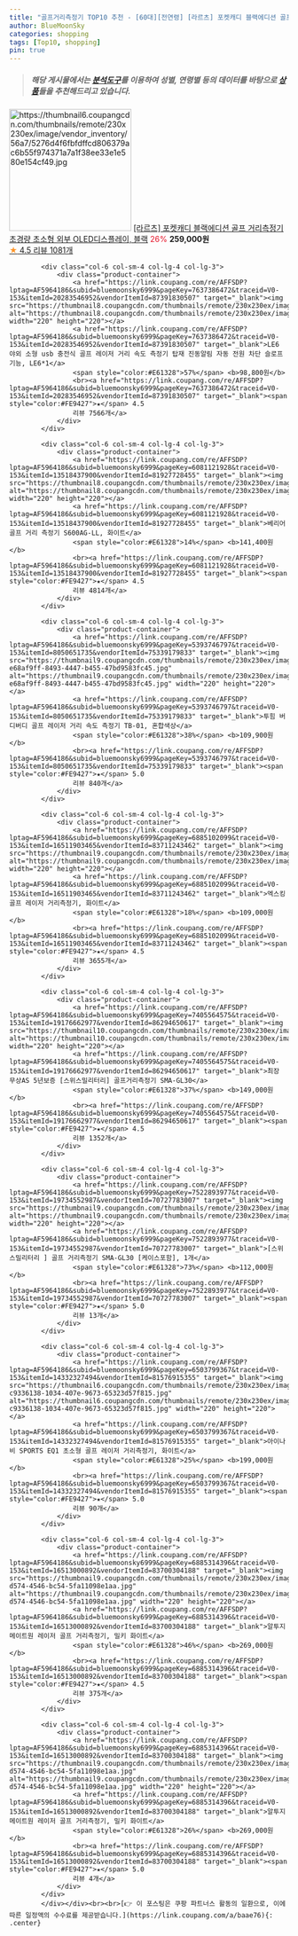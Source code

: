 ```yaml
---
title: "골프거리측정기 TOP10 추천 - [60대][전연령] [라르츠] 포켓캐디 블랙에디션 골프 거리측정기 초경량 초소형 외부 OLED디스플레이, 블랙"
author: BlueMoonSky
categories: shopping
tags: [Top10, shopping]
pin: true
---
```


> ##### 해당 게시물에서는 [**분석도구**](https://itemscout.io/)를 이용하여 **성별**, **연령별** 등의 데이터를 바탕으로 [**상품**](https://link.coupang.com/a/baae76)들을 추천해드리고 있습니다.
<div class="container"><div class="row">
            <div class="col-6 col-sm-4 col-lg-4 col-lg-3">
                <div class="product-container">
                    <a href="https://link.coupang.com/re/AFFSDP?lptag=AF5964186&subid=bluemoonsky6999&pageKey=7442587630&traceid=V0-153&itemId=19356631494&vendorItemId=86469722670" target="_blank"><img src="https://thumbnail6.coupangcdn.com/thumbnails/remote/230x230ex/image/vendor_inventory/56a7/5276d4f6fbfdffcd806379ac6b55f974371a7a1f38ee33e1e580e154cf49.jpg" alt="https://thumbnail6.coupangcdn.com/thumbnails/remote/230x230ex/image/vendor_inventory/56a7/5276d4f6fbfdffcd806379ac6b55f974371a7a1f38ee33e1e580e154cf49.jpg" width="220" height="220"></a>
                    <a href="https://link.coupang.com/re/AFFSDP?lptag=AF5964186&subid=bluemoonsky6999&pageKey=7442587630&traceid=V0-153&itemId=19356631494&vendorItemId=86469722670" target="_blank">[라르츠] 포켓캐디 블랙에디션 골프 거리측정기 초경량 초소형 외부 OLED디스플레이, 블랙</a>
                    <span style="color:#E61328">26%</span> <b>259,000원</b>
                    <br><a href="https://link.coupang.com/re/AFFSDP?lptag=AF5964186&subid=bluemoonsky6999&pageKey=7442587630&traceid=V0-153&itemId=19356631494&vendorItemId=86469722670" target="_blank"><span style="color:#FE9427">★</span> 4.5
                    리뷰 1081개</a>
                </div>
            </div>
            
            <div class="col-6 col-sm-4 col-lg-4 col-lg-3">
                <div class="product-container">
                    <a href="https://link.coupang.com/re/AFFSDP?lptag=AF5964186&subid=bluemoonsky6999&pageKey=7637386472&traceid=V0-153&itemId=20283546952&vendorItemId=87391830507" target="_blank"><img src="https://thumbnail8.coupangcdn.com/thumbnails/remote/230x230ex/image/vendor_inventory/0084/b7e34cc6bd783ed5b3eafea56919ebf24df197d3849ecffed5e5ae32143a.jpg" alt="https://thumbnail8.coupangcdn.com/thumbnails/remote/230x230ex/image/vendor_inventory/0084/b7e34cc6bd783ed5b3eafea56919ebf24df197d3849ecffed5e5ae32143a.jpg" width="220" height="220"></a>
                    <a href="https://link.coupang.com/re/AFFSDP?lptag=AF5964186&subid=bluemoonsky6999&pageKey=7637386472&traceid=V0-153&itemId=20283546952&vendorItemId=87391830507" target="_blank">LE6 야외 소형 usb 충전식 골프 레이저 거리 속도 측정기 탑재 진동알림 자동 전원 차단 슬로프 기능, LE6*1</a>
                    <span style="color:#E61328">57%</span> <b>98,800원</b>
                    <br><a href="https://link.coupang.com/re/AFFSDP?lptag=AF5964186&subid=bluemoonsky6999&pageKey=7637386472&traceid=V0-153&itemId=20283546952&vendorItemId=87391830507" target="_blank"><span style="color:#FE9427">★</span> 4.5
                    리뷰 7566개</a>
                </div>
            </div>
            
            <div class="col-6 col-sm-4 col-lg-4 col-lg-3">
                <div class="product-container">
                    <a href="https://link.coupang.com/re/AFFSDP?lptag=AF5964186&subid=bluemoonsky6999&pageKey=6081121928&traceid=V0-153&itemId=13518437900&vendorItemId=81927728455" target="_blank"><img src="https://thumbnail8.coupangcdn.com/thumbnails/remote/230x230ex/image/vendor_inventory/46a7/44723855e48a334d832edcda80083f28c4ddbf5f2bebb05339471b1834df.jpg" alt="https://thumbnail8.coupangcdn.com/thumbnails/remote/230x230ex/image/vendor_inventory/46a7/44723855e48a334d832edcda80083f28c4ddbf5f2bebb05339471b1834df.jpg" width="220" height="220"></a>
                    <a href="https://link.coupang.com/re/AFFSDP?lptag=AF5964186&subid=bluemoonsky6999&pageKey=6081121928&traceid=V0-153&itemId=13518437900&vendorItemId=81927728455" target="_blank">베리어 골프 거리 측정기 S600AG-LL, 화이트</a>
                    <span style="color:#E61328">14%</span> <b>141,400원</b>
                    <br><a href="https://link.coupang.com/re/AFFSDP?lptag=AF5964186&subid=bluemoonsky6999&pageKey=6081121928&traceid=V0-153&itemId=13518437900&vendorItemId=81927728455" target="_blank"><span style="color:#FE9427">★</span> 4.5
                    리뷰 4814개</a>
                </div>
            </div>
            
            <div class="col-6 col-sm-4 col-lg-4 col-lg-3">
                <div class="product-container">
                    <a href="https://link.coupang.com/re/AFFSDP?lptag=AF5964186&subid=bluemoonsky6999&pageKey=5393746797&traceid=V0-153&itemId=8050651735&vendorItemId=75339179833" target="_blank"><img src="https://thumbnail9.coupangcdn.com/thumbnails/remote/230x230ex/image/retail/images/3647392313892513-e68af9ff-8493-4447-b455-47bd9583fc45.jpg" alt="https://thumbnail9.coupangcdn.com/thumbnails/remote/230x230ex/image/retail/images/3647392313892513-e68af9ff-8493-4447-b455-47bd9583fc45.jpg" width="220" height="220"></a>
                    <a href="https://link.coupang.com/re/AFFSDP?lptag=AF5964186&subid=bluemoonsky6999&pageKey=5393746797&traceid=V0-153&itemId=8050651735&vendorItemId=75339179833" target="_blank">투힘 버디버디 골프 레이저 거리 속도 측정기 TB-01, 혼합색상</a>
                    <span style="color:#E61328">38%</span> <b>109,900원</b>
                    <br><a href="https://link.coupang.com/re/AFFSDP?lptag=AF5964186&subid=bluemoonsky6999&pageKey=5393746797&traceid=V0-153&itemId=8050651735&vendorItemId=75339179833" target="_blank"><span style="color:#FE9427">★</span> 5.0
                    리뷰 840개</a>
                </div>
            </div>
            
            <div class="col-6 col-sm-4 col-lg-4 col-lg-3">
                <div class="product-container">
                    <a href="https://link.coupang.com/re/AFFSDP?lptag=AF5964186&subid=bluemoonsky6999&pageKey=6885102099&traceid=V0-153&itemId=16511903465&vendorItemId=83711243462" target="_blank"><img src="https://thumbnail9.coupangcdn.com/thumbnails/remote/230x230ex/image/vendor_inventory/7ffd/2712e890d7dd368b2447deb1b99ef11b61bc11b89ff4be3a9e4071cce3fb.jpg" alt="https://thumbnail9.coupangcdn.com/thumbnails/remote/230x230ex/image/vendor_inventory/7ffd/2712e890d7dd368b2447deb1b99ef11b61bc11b89ff4be3a9e4071cce3fb.jpg" width="220" height="220"></a>
                    <a href="https://link.coupang.com/re/AFFSDP?lptag=AF5964186&subid=bluemoonsky6999&pageKey=6885102099&traceid=V0-153&itemId=16511903465&vendorItemId=83711243462" target="_blank">엑스킹 골프 레이저 거리측정기, 화이트</a>
                    <span style="color:#E61328">18%</span> <b>109,000원</b>
                    <br><a href="https://link.coupang.com/re/AFFSDP?lptag=AF5964186&subid=bluemoonsky6999&pageKey=6885102099&traceid=V0-153&itemId=16511903465&vendorItemId=83711243462" target="_blank"><span style="color:#FE9427">★</span> 4.5
                    리뷰 3655개</a>
                </div>
            </div>
            
            <div class="col-6 col-sm-4 col-lg-4 col-lg-3">
                <div class="product-container">
                    <a href="https://link.coupang.com/re/AFFSDP?lptag=AF5964186&subid=bluemoonsky6999&pageKey=7405564575&traceid=V0-153&itemId=19176662977&vendorItemId=86294650617" target="_blank"><img src="https://thumbnail10.coupangcdn.com/thumbnails/remote/230x230ex/image/vendor_inventory/a7e1/c7f7feb932949c6614666691734e165011df5f96866937c45e6a05cd0359.jpg" alt="https://thumbnail10.coupangcdn.com/thumbnails/remote/230x230ex/image/vendor_inventory/a7e1/c7f7feb932949c6614666691734e165011df5f96866937c45e6a05cd0359.jpg" width="220" height="220"></a>
                    <a href="https://link.coupang.com/re/AFFSDP?lptag=AF5964186&subid=bluemoonsky6999&pageKey=7405564575&traceid=V0-153&itemId=19176662977&vendorItemId=86294650617" target="_blank">최장 무상AS 5년보증 [스위스밀리터리] 골프거리측정기 SMA-GL30</a>
                    <span style="color:#E61328">37%</span> <b>149,000원</b>
                    <br><a href="https://link.coupang.com/re/AFFSDP?lptag=AF5964186&subid=bluemoonsky6999&pageKey=7405564575&traceid=V0-153&itemId=19176662977&vendorItemId=86294650617" target="_blank"><span style="color:#FE9427">★</span> 4.5
                    리뷰 1352개</a>
                </div>
            </div>
            
            <div class="col-6 col-sm-4 col-lg-4 col-lg-3">
                <div class="product-container">
                    <a href="https://link.coupang.com/re/AFFSDP?lptag=AF5964186&subid=bluemoonsky6999&pageKey=7522893977&traceid=V0-153&itemId=19734552987&vendorItemId=70727783007" target="_blank"><img src="https://thumbnail9.coupangcdn.com/thumbnails/remote/230x230ex/image/vendor_inventory/802e/8c2f8ec465aed9f5e3a5a5f112e1b6c0d9000ed2428a19e0289ab2e7c009.jpg" alt="https://thumbnail9.coupangcdn.com/thumbnails/remote/230x230ex/image/vendor_inventory/802e/8c2f8ec465aed9f5e3a5a5f112e1b6c0d9000ed2428a19e0289ab2e7c009.jpg" width="220" height="220"></a>
                    <a href="https://link.coupang.com/re/AFFSDP?lptag=AF5964186&subid=bluemoonsky6999&pageKey=7522893977&traceid=V0-153&itemId=19734552987&vendorItemId=70727783007" target="_blank">[스위스밀리터리 ] 골프 거리측정기 SMA-GL30 [케이스포함], 1개</a>
                    <span style="color:#E61328">73%</span> <b>112,000원</b>
                    <br><a href="https://link.coupang.com/re/AFFSDP?lptag=AF5964186&subid=bluemoonsky6999&pageKey=7522893977&traceid=V0-153&itemId=19734552987&vendorItemId=70727783007" target="_blank"><span style="color:#FE9427">★</span> 5.0
                    리뷰 13개</a>
                </div>
            </div>
            
            <div class="col-6 col-sm-4 col-lg-4 col-lg-3">
                <div class="product-container">
                    <a href="https://link.coupang.com/re/AFFSDP?lptag=AF5964186&subid=bluemoonsky6999&pageKey=6503799367&traceid=V0-153&itemId=14332327494&vendorItemId=81576915355" target="_blank"><img src="https://thumbnail6.coupangcdn.com/thumbnails/remote/230x230ex/image/retail/images/1758421072773550-c9336138-1034-407e-9673-65323d57f815.jpg" alt="https://thumbnail6.coupangcdn.com/thumbnails/remote/230x230ex/image/retail/images/1758421072773550-c9336138-1034-407e-9673-65323d57f815.jpg" width="220" height="220"></a>
                    <a href="https://link.coupang.com/re/AFFSDP?lptag=AF5964186&subid=bluemoonsky6999&pageKey=6503799367&traceid=V0-153&itemId=14332327494&vendorItemId=81576915355" target="_blank">아이나비 SPORTS EQ1 초소형 골프 레이저 거리측정기, 화이트</a>
                    <span style="color:#E61328">25%</span> <b>199,000원</b>
                    <br><a href="https://link.coupang.com/re/AFFSDP?lptag=AF5964186&subid=bluemoonsky6999&pageKey=6503799367&traceid=V0-153&itemId=14332327494&vendorItemId=81576915355" target="_blank"><span style="color:#FE9427">★</span> 5.0
                    리뷰 90개</a>
                </div>
            </div>
            
            <div class="col-6 col-sm-4 col-lg-4 col-lg-3">
                <div class="product-container">
                    <a href="https://link.coupang.com/re/AFFSDP?lptag=AF5964186&subid=bluemoonsky6999&pageKey=6885314396&traceid=V0-153&itemId=16513000892&vendorItemId=83700304188" target="_blank"><img src="https://thumbnail9.coupangcdn.com/thumbnails/remote/230x230ex/image/retail/images/2022/11/01/15/9/46279284-d574-4546-bc54-5fa11098e1aa.jpg" alt="https://thumbnail9.coupangcdn.com/thumbnails/remote/230x230ex/image/retail/images/2022/11/01/15/9/46279284-d574-4546-bc54-5fa11098e1aa.jpg" width="220" height="220"></a>
                    <a href="https://link.coupang.com/re/AFFSDP?lptag=AF5964186&subid=bluemoonsky6999&pageKey=6885314396&traceid=V0-153&itemId=16513000892&vendorItemId=83700304188" target="_blank">알투지 메이트원 레이저 골프 거리측정기, 밀키 화이트</a>
                    <span style="color:#E61328">46%</span> <b>269,000원</b>
                    <br><a href="https://link.coupang.com/re/AFFSDP?lptag=AF5964186&subid=bluemoonsky6999&pageKey=6885314396&traceid=V0-153&itemId=16513000892&vendorItemId=83700304188" target="_blank"><span style="color:#FE9427">★</span> 4.5
                    리뷰 375개</a>
                </div>
            </div>
            
            <div class="col-6 col-sm-4 col-lg-4 col-lg-3">
                <div class="product-container">
                    <a href="https://link.coupang.com/re/AFFSDP?lptag=AF5964186&subid=bluemoonsky6999&pageKey=6885314396&traceid=V0-153&itemId=16513000892&vendorItemId=83700304188" target="_blank"><img src="https://thumbnail9.coupangcdn.com/thumbnails/remote/230x230ex/image/retail/images/2022/11/01/15/9/46279284-d574-4546-bc54-5fa11098e1aa.jpg" alt="https://thumbnail9.coupangcdn.com/thumbnails/remote/230x230ex/image/retail/images/2022/11/01/15/9/46279284-d574-4546-bc54-5fa11098e1aa.jpg" width="220" height="220"></a>
                    <a href="https://link.coupang.com/re/AFFSDP?lptag=AF5964186&subid=bluemoonsky6999&pageKey=6885314396&traceid=V0-153&itemId=16513000892&vendorItemId=83700304188" target="_blank">알투지 메이트원 레이저 골프 거리측정기, 밀키 화이트</a>
                    <span style="color:#E61328">26%</span> <b>269,000원</b>
                    <br><a href="https://link.coupang.com/re/AFFSDP?lptag=AF5964186&subid=bluemoonsky6999&pageKey=6885314396&traceid=V0-153&itemId=16513000892&vendorItemId=83700304188" target="_blank"><span style="color:#FE9427">★</span> 5.0
                    리뷰 4개</a>
                </div>
            </div>
            </div></div><br><br>[👉 이 포스팅은 쿠팡 파트너스 활동의 일환으로, 이에 따른 일정액의 수수료를 제공받습니다.](https://link.coupang.com/a/baae76){: .center}